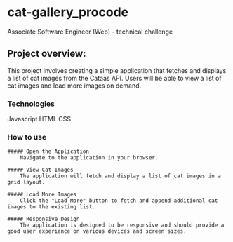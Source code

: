 # cat-gallery_procode
Associate Software Engineer (Web) - technical challenge

## Project overview:
This project involves creating a simple application that fetches and displays a list of cat images from the Cataas API. Users will be able to view a list of cat images and load more images on demand.

### Technologies
Javascript
HTML
CSS

### How to use

    ##### Open the Application
        Navigate to the application in your browser.

    ##### View Cat Images
        The application will fetch and display a list of cat images in a grid layout.

    ##### Load More Images
        Click the "Load More" button to fetch and append additional cat images to the existing list.

    ##### Responsive Design
        The application is designed to be responsive and should provide a good user experience on various devices and screen sizes.